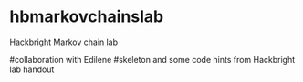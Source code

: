 # hbmarkovchainslab
Hackbright Markov chain lab

#collaboration with Edilene
#skeleton and some code hints from Hackbright lab handout
